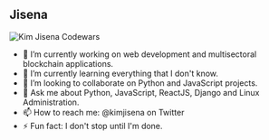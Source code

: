 ## Jisena
![Kim Jisena Codewars](https://www.codewars.com/users/kimjisena/badges/large)

<!--
**kimjisena/kimjisena** is a ✨ _special_ ✨ repository because its `README.md` (this file) appears on your GitHub profile.

Here are some ideas to get you started:
-->

- 🔭 I’m currently working on web development and multisectoral blockchain applications.
- 🌱 I’m currently learning everything that I don't know.
- 👯 I’m looking to collaborate on Python and JavaScript projects.
- 💬 Ask me about Python, JavaScript, ReactJS, Django and Linux Administration.
- 📫 How to reach me: @kimjisena on Twitter
- ⚡ Fun fact: I don't stop until I'm done.
